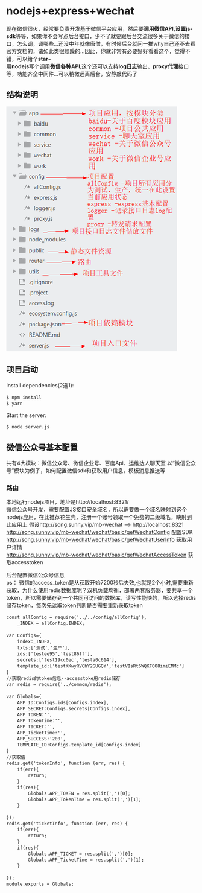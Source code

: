 # nodejs+express+wechat
  现在微信很火，经常要负责开发基于微信平台应用，然后要**调用微信API,设置js-sdk**等等，如果你不会写点后台接口，少不了就要跟后台交流很多关于微信的接口，怎么调，调哪些...还没中年就像唐僧，有时候后台就问一推why自己还不去看官方文档的，诸如此类很烦躁的...因此，你就非常有必要好好看看这个，觉得不错，可以给个**star**~  
  用**nodejs**写个调用**微信各种API**,这个还可以支持**log日志**输出、**proxy代理**接口等，功能齐全中间件...可以稍微远离后台，安静敲代码了
## 结构说明
![项目结构说明图](https://github.com/songsunny00/nodejs-express-wechat_github/blob/master/public/githubImg/construct.png?raw=true)  

## 项目启动
  Install dependencies(2选1):

```bash
$ npm install
$ yarn
```

  Start the server:

```bash
$ node server.js
```

## 微信公众号基本配置
共有4大模块：微信公众号、微信企业号、百度Api、运维达人聊天室
以“微信公众号”模块为例子，如何配置微信sdk和获取用户信息，模板消息推送等
### 路由
 本地运行nodejs项目，地址是http://localhost:8321/  
 微信公众号开发，需要配置JS接口安全域名，所以需要做一个域名映射到这个nodejs应用，在此推荐花生壳，注册一个账号领取一个免费的二级域名，映射到此应用上
 假设http://song.sunny.vip/mb-wechat --> http://localhost:8321  
 http://song.sunny.vip/mb-wechat/wechat/basic/getWechatConfig 配置SDK  
 http://song.sunny.vip/mb-wechat/wechat/basic/getWechatUserInfo 获取用户详情  
 http://song.sunny.vip/mb-wechat/wechat/basic/getWechatAccessToken 获取accesstoken   
 
 后台配置微信公众号信息  
 ps：
 微信的access_token是从获取开始7200秒后失效,也就是2个小时,需要重新获取，为什么使用redis数据库呢？双机负载均衡，部署两套服务器，要共享一个token，所以需要储存到一个共同可访问的数据库，读写性能快的，所以选择redis储存token，每次先读取token判断是否需要重新获取token
```
const allConfig = require('../../config/allConfig'),
    _INDEX = allConfig.INDEX;

var Configs={
	index:_INDEX,
	txts:['测试','生产'],
	ids:['testee95','test86ff'],
	secrets:['test19cc0ec','testa0c614'],
    template_id:['testKKwyRVChY2GUGQY','testVIsRt6WQKF0O8imiEMMc']
}
//获取redis的token信息--accesstoke用redis储存
var redis = require('../common/redis');

var Globals={
    APP_ID:Configs.ids[Configs.index],
    APP_SECRET:Configs.secrets[Configs.index],
    APP_TOKEN:'',
    APP_TokenTime:'',
    APP_TICKET:'',
    APP_TicketTime:'',
    APP_SUCCESS:'200',
    TEMPLATE_ID:Configs.template_id[Configs.index]
}
//获取值
redis.get('tokenInfo', function (err, res) {
    if(err){
        return;
    }
    if(res){
        Globals.APP_TOKEN = res.split(',')[0];
        Globals.APP_TokenTime = res.split(',')[1];
    }
    
});
redis.get('ticketInfo', function (err, res) {
    if(err){
        return;
    }
    if(res){
        Globals.APP_TICKET = res.split(',')[0];
        Globals.APP_TicketTime = res.split(',')[1];
    }
    
});
module.exports = Globals;
 
 ```
 
